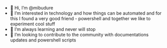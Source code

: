 - 👋 Hi, I’m @mibudure
- 👀 I’m interested in technology and how things can be automated and for this I found a very good friend - powershell and together we like to experiment cool stuff
- 🌱 I’m always learning and never will stop
- 💞️ I’m looking to contribute to the community with documentations updates and powershell scripts

<!---
mibudure/mibudure is a ✨ special ✨ repository because its `README.md` (this file) appears on your GitHub profile.
You can click the Preview link to take a look at your changes.
--->
